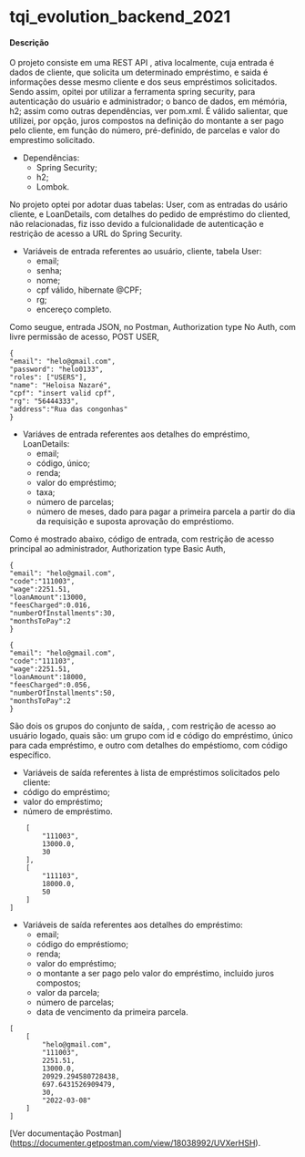 # tqi_evolution_backend_2021
#### Descrição 
O projeto consiste em uma REST API , ativa localmente, cuja entrada é dados de cliente, que solicita um determinado empréstimo, e saida é informações desse mesmo cliente e dos seus empréstimos solicitados. Sendo assim, opitei por utilizar a ferramenta spring security, para autenticação do usuário e administrador; o banco de dados, em mémória, h2; assim como outras dependências, ver pom.xml. É válido salientar, que utilizei, por opção, juros compostos na definição do montante a ser pago pelo cliente, em função do número, pré-definido, de parcelas e valor do emprestimo solicitado. 

* Dependências:
  * Spring Security;
  * h2;
  * Lombok.

No projeto optei por adotar duas tabelas: User, com as entradas do usário cliente, e LoanDetails, com detalhes do pedido de empréstimo do cliented, não relacionadas, fiz isso devido a fulcionalidade de autenticação e restrição de acesso a URL do Spring Security.

* Variáveis de entrada referentes ao usuário, cliente, tabela User:
  * email;
  * senha;
  * nome;
  * cpf válido, hibernate @CPF;
  * rg;
  * encereço completo.

Como seugue, entrada JSON, no Postman, Authorization type No Auth,  com livre permissão de acesso, POST USER,

```
{
"email": "helo@gmail.com",
"password": "helo0133",
"roles": ["USERS"],
"name": "Heloisa Nazaré",
"cpf": "insert valid cpf",
"rg": "56444333",
"address":"Rua das congonhas"
}
```
 
* Variáves de entrada referentes aos detalhes do empréstimo, LoanDetails:
  * email;
  * código, único;
  * renda;
  * valor do empréstimo;
  * taxa;
  * número de parcelas;
  * número de meses, dado para pagar a primeira parcela a partir do dia da requisição e suposta aprovação do empréstiomo.

Como é mostrado abaixo, código de entrada, com restrição de acesso principal ao administrador, Authorization type Basic Auth,

```  
{
"email": "helo@gmail.com",
"code":"111003",
"wage":2251.51,
"loanAmount":13000,
"feesCharged":0.016,
"numberOfInstallments":30,
"monthsToPay":2
}  
```
```
{
"email": "helo@gmail.com",
"code":"111103",
"wage":2251.51,
"loanAmount":18000,
"feesCharged":0.056,
"numberOfInstallments":50,
"monthsToPay":2
}
```

São dois os grupos do conjunto de saída, , com restrição de acesso ao usuário logado, quais são: um grupo com id e código do empréstimo, único para cada empréstimo, e outro com detalhes do empéstiomo, com código específico.

* Variáveis de saída referentes à lista de empréstimos solicitados pelo cliente:
 * código do empréstimo;
 * valor do empréstimo;
 * número de empréstimo.

```[
    [
        "111003",
        13000.0,
        30
    ],
    [
        "111103",
        18000.0,
        50
    ]
]
```

* Variáveis de saída referentes aos detalhes do empréstimo:
  * email;
  * código do empréstiomo;
  * renda;
  * valor do empréstimo;
  * o montante a ser pago pelo valor do empréstimo, incluido juros compostos;
  * valor da parcela;
  * número de parcelas;
  * data de vencimento da primeira parcela.

```
[
    [
        "helo@gmail.com",
        "111003",
        2251.51,
        13000.0,
        20929.294580728438,
        697.6431526909479,
        30,
        "2022-03-08"
    ]
]
```

[Ver documentação Postman] (https://documenter.getpostman.com/view/18038992/UVXerHSH).


